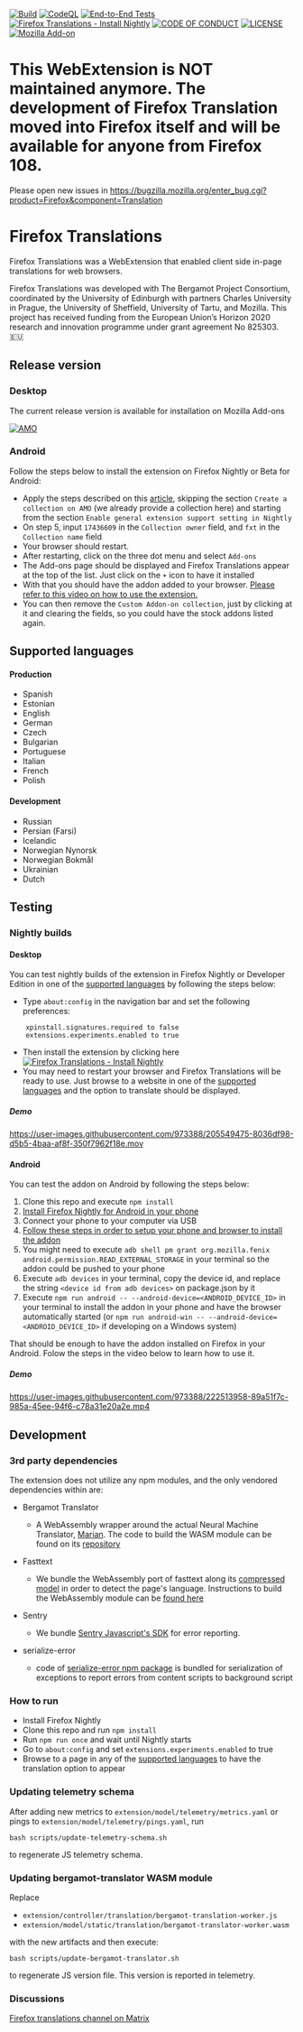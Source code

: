 [![Build](https://github.com/mozilla/firefox-translations/actions/workflows/build_main.yml/badge.svg)](https://github.com/mozilla/firefox-translations/actions/workflows/build_main.yml) [![CodeQL](https://github.com/mozilla/firefox-translations/actions/workflows/codeql-analysis.yml/badge.svg)](https://github.com/mozilla/firefox-translations/actions/workflows/codeql-analysis.yml) [![End-to-End Tests](https://github.com/mozilla/firefox-translations/actions/workflows/e2etest.yml/badge.svg?branch=main)](https://github.com/mozilla/firefox-translations/actions/workflows/e2etest.yml)  [![Firefox Translations - Install Nightly](https://img.shields.io/badge/Firefox_Translations-Install_Nightly-2ea44f)](https://github.com/mozilla/firefox-translations/releases/download/nightly/firefox_translations.xpi)  [![CODE OF CONDUCT](https://img.shields.io/badge/Contributing-Code%20of%20Conduct-blue)](https://github.com/mozilla/firefox-translations/blob/master/CODE_OF_CONDUCT.md)  [![LICENSE](https://img.shields.io/badge/LICENSE-MPL-blue)](https://github.com/mozilla/firefox-translations/blob/master/LICENSE) [![Mozilla Add-on](https://img.shields.io/amo/v/firefox-translations.svg)](https://addons.mozilla.org/en-US/firefox/addon/firefox-translations/)

# This WebExtension is NOT maintained anymore. The development of Firefox Translation moved into Firefox itself and will be available for anyone from Firefox 108.
Please open new issues in https://bugzilla.mozilla.org/enter_bug.cgi?product=Firefox&component=Translation

# Firefox Translations
Firefox Translations was a WebExtension that enabled client side in-page translations for web browsers.

Firefox Translations was developed with The Bergamot Project Consortium, coordinated by the University of Edinburgh with partners Charles University in Prague, the University of Sheffield, University of Tartu, and Mozilla. This project has received funding from the European Union’s Horizon 2020 research and innovation programme under grant agreement No 825303. 🇪🇺

## Release version

### Desktop

The current release version is available for installation on Mozilla Add-ons

[![AMO](https://user-images.githubusercontent.com/973388/205550053-b529d916-afcf-489b-9b25-dda151f88eec.png)](https://addons.mozilla.org/firefox/addon/firefox-translations/)

### Android

Follow the steps below to install the extension on Firefox Nightly or Beta for Android:

- Apply the steps described on this [article](https://blog.mozilla.org/addons/2020/09/29/expanded-extension-support-in-firefox-for-android-nightly/), skipping the section `Create a collection on AMO` (we already provide a collection here) and starting from the section `Enable general extension support setting in Nightly` 
- On step 5, input `17436609` in the `Collection owner` field, and `fxt` in the `Collection name` field 
- Your browser should restart. 
- After restarting, click on the three dot menu and select `Add-ons`
- The Add-ons page should be displayed and Firefox Translations appear at the top of the list. Just click on the `+` icon to have it installed
- With that you should have the addon added to your browser. [Please refer to this video on how to use the extension.](#demo-1)
- You can then remove the `Custom Addon-on collection`, just by clicking at it and clearing the fields, so you could have the stock addons listed again. 

## Supported languages

#### Production
- Spanish
- Estonian
- English
- German
- Czech
- Bulgarian
- Portuguese
- Italian
- French
- Polish

#### Development
- Russian
- Persian (Farsi)
- Icelandic
- Norwegian Nynorsk
- Norwegian Bokmål
- Ukrainian
- Dutch

## Testing

### Nightly builds

#### Desktop
You can test nightly builds of the extension in Firefox Nightly or Developer Edition in one of the [supported languages](#supported-languages) by following the steps below:
- Type `about:config` in the navigation bar and set the following preferences:

```
    xpinstall.signatures.required to false
    extensions.experiments.enabled to true
```

- Then install the extension by clicking here  [![Firefox Translations - Install Nightly](https://img.shields.io/badge/Firefox_Translations-Install_Nightly-2ea44f)](https://github.com/mozilla/firefox-translations/releases/download/nightly/firefox_translations.xpi)
- You may need to restart your browser and Firefox Translations will be ready to use. Just browse to a website in one of the [supported languages](#supported-languages) and the option to translate should be displayed.

##### Demo

https://user-images.githubusercontent.com/973388/205549475-8036df98-d5b5-4baa-af8f-350f7962f18e.mov

#### Android

You can test the addon on Android by following the steps below: 

1. Clone this repo and execute `npm install`
2. [Install Firefox Nightly for Android in your phone](https://play.google.com/store/apps/details?id=org.mozilla.fenix&hl=en_US&gl=US)
3. Connect your phone to your computer via USB
4. [Follow these steps in order to setup your phone and browser to install the addon](https://extensionworkshop.com/documentation/develop/developing-extensions-for-firefox-for-android/#set-up-your-computer-and-android-emulator-or-device) 
5. You might need to execute `adb shell pm grant org.mozilla.fenix android.permission.READ_EXTERNAL_STORAGE` in your terminal so the addon could be pushed to your phone
6. Execute `adb devices` in your terminal, copy the device id, and replace the string `<device id from adb devices>` on package.json by it
7. Execute `npm run android -- --android-device=<ANDROID_DEVICE_ID>` in your terminal to install the addon in your phone and have the browser automatically started (or `npm run android-win -- --android-device=<ANDROID_DEVICE_ID>` if developing on a Windows system) 

That should be enough to have the addon installed on Firefox in your Android. Folow the steps in the video below to learn how to use it.

##### Demo

https://user-images.githubusercontent.com/973388/222513958-89a51f7c-985a-45ee-94f6-c78a31e20a2e.mp4

## Development

### 3rd party dependencies

The extension does not utilize any npm modules, and the only vendored dependencies within are:

- Bergamot Translator

    - A WebAssembly wrapper around the actual Neural Machine Translator, [Marian](https://github.com/marian-nmt/marian-dev/). The code to build the WASM module can be found on its [repository](https://github.com/mozilla/bergamot-translator#build-wasm)

- Fasttext
    - We bundle the WebAssembly port of fasttext along its [compressed model](https://fasttext.cc/docs/en/language-identification.html) in order to detect the page's language. Instructions to build the WebAssembly module can be [found here](https://fasttext.cc/docs/en/webassembly-module.html)

- Sentry
    - We bundle [Sentry Javascript's SDK](https://github.com/getsentry/sentry-javascript) for error reporting.

- serialize-error
  - code of [serialize-error npm package](https://github.com/sindresorhus/serialize-error) is bundled for serialization of exceptions to
    report errors from content scripts to background script

### How to run
- Install Firefox Nightly
- Clone this repo and run `npm install`
- Run `npm run once` and wait until Nightly starts
- Go to `about:config` and set `extensions.experiments.enabled` to true
- Browse to a page in any of the [supported languages](#supported-languages) to have the translation option to appear


### Updating telemetry schema

After adding new metrics to `extension/model/telemetry/metrics.yaml` or pings to `extension/model/telemetry/pings.yaml`, run
```
bash scripts/update-telemetry-schema.sh
```
to regenerate JS telemetry schema.

### Updating bergamot-translator WASM module

Replace
- `extension/controller/translation/bergamot-translation-worker.js`
- `extension/model/static/translation/bergamot-translator-worker.wasm`

with the new artifacts and then execute:

```
bash scripts/update-bergamot-translator.sh
```

to regenerate JS version file. This version is reported in telemetry.

### Discussions
[Firefox translations channel on Matrix](https://matrix.to/#/#firefoxtranslations:mozilla.org)

